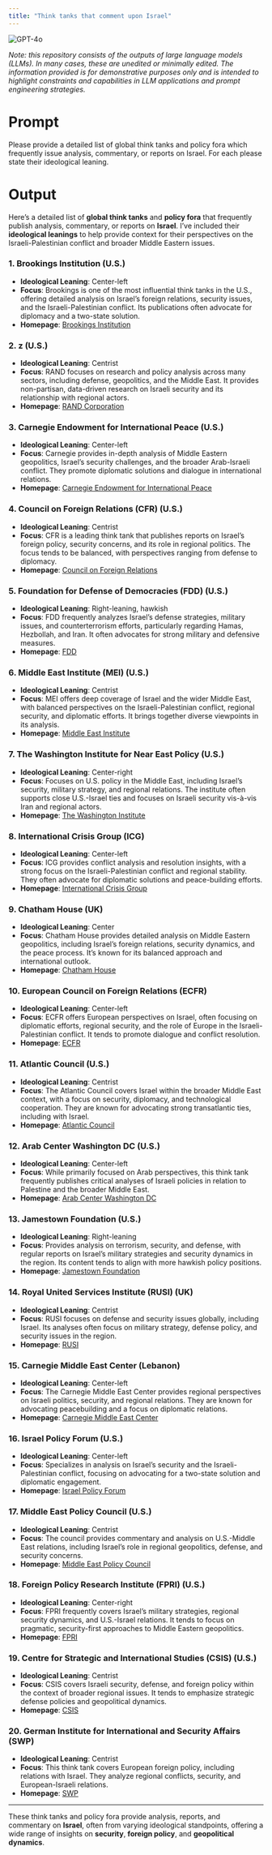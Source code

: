 ```yaml
---
title: "Think tanks that comment upon Israel"
---
```

![GPT-4o](https://img.shields.io/badge/GPT--4o-3333FF?style=for-the-badge&logo=openai&logoColor=white)



*Note: this repository consists of the outputs of large language models (LLMs). In many cases, these are unedited or minimally edited. The information provided is for demonstrative purposes only and is intended to highlight constraints and capabilities in LLM applications and prompt engineering strategies.*


# Prompt
Please provide a detailed list of global think tanks and policy fora which frequently issue analysis, commentary, or reports on Israel. For each please state their ideological leaning.

# Output

Here’s a detailed list of **global think tanks** and **policy fora** that frequently publish analysis, commentary, or reports on **Israel**. I’ve included their **ideological leanings** to help provide context for their perspectives on the Israeli-Palestinian conflict and broader Middle Eastern issues.

### **1. Brookings Institution (U.S.)**
   - **Ideological Leaning**: Center-left
   - **Focus**: Brookings is one of the most influential think tanks in the U.S., offering detailed analysis on Israel’s foreign relations, security issues, and the Israeli-Palestinian conflict. Its publications often advocate for diplomacy and a two-state solution.
   - **Homepage**: [Brookings Institution](https://www.brookings.edu)

### **2. z (U.S.)**
   - **Ideological Leaning**: Centrist
   - **Focus**: RAND focuses on research and policy analysis across many sectors, including defense, geopolitics, and the Middle East. It provides non-partisan, data-driven research on Israeli security and its relationship with regional actors.
   - **Homepage**: [RAND Corporation](https://www.rand.org)

### **3. Carnegie Endowment for International Peace (U.S.)**
   - **Ideological Leaning**: Center-left
   - **Focus**: Carnegie provides in-depth analysis of Middle Eastern geopolitics, Israel’s security challenges, and the broader Arab-Israeli conflict. They promote diplomatic solutions and dialogue in international relations.
   - **Homepage**: [Carnegie Endowment for International Peace](https://carnegieendowment.org)

### **4. Council on Foreign Relations (CFR) (U.S.)**
   - **Ideological Leaning**: Centrist
   - **Focus**: CFR is a leading think tank that publishes reports on Israel’s foreign policy, security concerns, and its role in regional politics. The focus tends to be balanced, with perspectives ranging from defense to diplomacy.
   - **Homepage**: [Council on Foreign Relations](https://www.cfr.org)

### **5. Foundation for Defense of Democracies (FDD) (U.S.)**
   - **Ideological Leaning**: Right-leaning, hawkish
   - **Focus**: FDD frequently analyzes Israel’s defense strategies, military issues, and counterterrorism efforts, particularly regarding Hamas, Hezbollah, and Iran. It often advocates for strong military and defensive measures.
   - **Homepage**: [FDD](https://www.fdd.org)

### **6. Middle East Institute (MEI) (U.S.)**
   - **Ideological Leaning**: Centrist
   - **Focus**: MEI offers deep coverage of Israel and the wider Middle East, with balanced perspectives on the Israeli-Palestinian conflict, regional security, and diplomatic efforts. It brings together diverse viewpoints in its analysis.
   - **Homepage**: [Middle East Institute](https://www.mei.edu)

### **7. The Washington Institute for Near East Policy (U.S.)**
   - **Ideological Leaning**: Center-right
   - **Focus**: Focuses on U.S. policy in the Middle East, including Israel’s security, military strategy, and regional relations. The institute often supports close U.S.-Israel ties and focuses on Israeli security vis-à-vis Iran and regional actors.
   - **Homepage**: [The Washington Institute](https://www.washingtoninstitute.org)

### **8. International Crisis Group (ICG)**
   - **Ideological Leaning**: Center-left
   - **Focus**: ICG provides conflict analysis and resolution insights, with a strong focus on the Israeli-Palestinian conflict and regional stability. They often advocate for diplomatic solutions and peace-building efforts.
   - **Homepage**: [International Crisis Group](https://www.crisisgroup.org)

### **9. Chatham House (UK)**
   - **Ideological Leaning**: Center
   - **Focus**: Chatham House provides detailed analysis on Middle Eastern geopolitics, including Israel’s foreign relations, security dynamics, and the peace process. It’s known for its balanced approach and international outlook.
   - **Homepage**: [Chatham House](https://www.chathamhouse.org)

### **10. European Council on Foreign Relations (ECFR)**
   - **Ideological Leaning**: Center-left
   - **Focus**: ECFR offers European perspectives on Israel, often focusing on diplomatic efforts, regional security, and the role of Europe in the Israeli-Palestinian conflict. It tends to promote dialogue and conflict resolution.
   - **Homepage**: [ECFR](https://www.ecfr.eu)

### **11. Atlantic Council (U.S.)**
   - **Ideological Leaning**: Centrist
   - **Focus**: The Atlantic Council covers Israel within the broader Middle East context, with a focus on security, diplomacy, and technological cooperation. They are known for advocating strong transatlantic ties, including with Israel.
   - **Homepage**: [Atlantic Council](https://www.atlanticcouncil.org)

### **12. Arab Center Washington DC (U.S.)**
   - **Ideological Leaning**: Center-left
   - **Focus**: While primarily focused on Arab perspectives, this think tank frequently publishes critical analyses of Israeli policies in relation to Palestine and the broader Middle East.
   - **Homepage**: [Arab Center Washington DC](https://arabcenterdc.org)

### **13. Jamestown Foundation (U.S.)**
   - **Ideological Leaning**: Right-leaning
   - **Focus**: Provides analysis on terrorism, security, and defense, with regular reports on Israel’s military strategies and security dynamics in the region. Its content tends to align with more hawkish policy positions.
   - **Homepage**: [Jamestown Foundation](https://jamestown.org)

### **14. Royal United Services Institute (RUSI) (UK)**
   - **Ideological Leaning**: Centrist
   - **Focus**: RUSI focuses on defense and security issues globally, including Israel. Its analyses often focus on military strategy, defense policy, and security issues in the region.
   - **Homepage**: [RUSI](https://www.rusi.org)

### **15. Carnegie Middle East Center (Lebanon)**
   - **Ideological Leaning**: Center-left
   - **Focus**: The Carnegie Middle East Center provides regional perspectives on Israeli politics, security, and regional relations. They are known for advocating peacebuilding and a focus on diplomatic relations.
   - **Homepage**: [Carnegie Middle East Center](https://carnegie-mec.org)

### **16. Israel Policy Forum (U.S.)**
   - **Ideological Leaning**: Center-left
   - **Focus**: Specializes in analysis on Israel’s security and the Israeli-Palestinian conflict, focusing on advocating for a two-state solution and diplomatic engagement.
   - **Homepage**: [Israel Policy Forum](https://israelpolicyforum.org)

### **17. Middle East Policy Council (U.S.)**
   - **Ideological Leaning**: Centrist
   - **Focus**: The council provides commentary and analysis on U.S.-Middle East relations, including Israel’s role in regional geopolitics, defense, and security concerns.
   - **Homepage**: [Middle East Policy Council](https://www.mepc.org)

### **18. Foreign Policy Research Institute (FPRI) (U.S.)**
   - **Ideological Leaning**: Center-right
   - **Focus**: FPRI frequently covers Israel’s military strategies, regional security dynamics, and U.S.-Israel relations. It tends to focus on pragmatic, security-first approaches to Middle Eastern geopolitics.
   - **Homepage**: [FPRI](https://www.fpri.org)

### **19. Centre for Strategic and International Studies (CSIS) (U.S.)**
   - **Ideological Leaning**: Centrist
   - **Focus**: CSIS covers Israeli security, defense, and foreign policy within the context of broader regional issues. It tends to emphasize strategic defense policies and geopolitical dynamics.
   - **Homepage**: [CSIS](https://www.csis.org)

### **20. German Institute for International and Security Affairs (SWP)**
   - **Ideological Leaning**: Centrist
   - **Focus**: This think tank covers European foreign policy, including relations with Israel. They analyze regional conflicts, security, and European-Israeli relations.
   - **Homepage**: [SWP](https://www.swp-berlin.org)

---

These think tanks and policy fora provide analysis, reports, and commentary on **Israel**, often from varying ideological standpoints, offering a wide range of insights on **security**, **foreign policy**, and **geopolitical dynamics**.